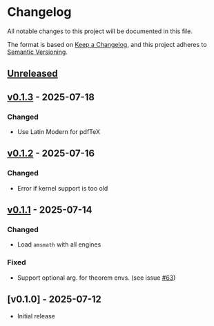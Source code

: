 # Changelog
All notable changes to this project will be documented in this file.

The format is based on [Keep a
Changelog](https://keepachangelog.com/en/1.0.0/), and this project adheres to
[Semantic Versioning](http://semver.org/spec/v2.0.0.html).

## [Unreleased]

## [v0.1.3] - 2025-07-18

### Changed
- Use Latin Modern for pdfTeX

## [v0.1.2] - 2025-07-16

### Changed
- Error if kernel support is too old

## [v0.1.1] - 2025-07-14

### Changed
- Load `amsmath` with all engines

### Fixed
- Support optional arg. for theorem envs. (see issue
  [\#63](https://github.com/josephwright/ltx-talk/issues/63))

## [v0.1.0] - 2025-07-12

- Initial release

[Unreleased]: https://github.com/josephwright/ltx-talk/compare/v0.1.3...HEAD
[v0.1.3]: https://github.com/josephwright/ltx-talk/compare/v0.1.2...v0.1.3
[v0.1.2]: https://github.com/josephwright/ltx-talk/compare/v0.1.1...v0.1.2
[v0.1.1]: https://github.com/josephwright/ltx-talk/compare/v0.1.0...v0.1.1
